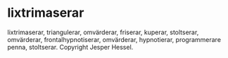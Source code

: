# lixtrimaserar
lixtrimaserar, triangulerar, omvärderar, friserar, kuperar, stoltserar, omvärderar, frontalhypnotiserar, omvärderar, hypnotierar, programmerare penna, stoltserar.  Copyright Jesper Hessel.

